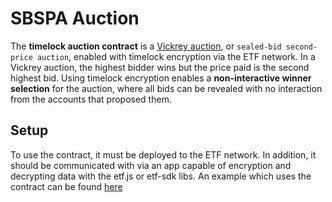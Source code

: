 # SBSPA Auction

The **timelock auction contract** is a [Vickrey auction](https://en.wikipedia.org/wiki/Vickrey_auction), or `sealed-bid second-price auction`, enabled with timelock encryption via the ETF network. In a Vickrey auction, the highest bidder wins but the price paid is the second highest bid. Using timelock encryption enables a **non-interactive winner selection** for the auction, where all bids can be revealed with no interaction from the accounts that proposed them.

## Setup

To use the contract, it must be deployed to the ETF network. In addition, it should be communicated with via an app capable of encryption and decrypting data with the etf.js or etf-sdk libs. An example which uses the contract can be found [here]()
